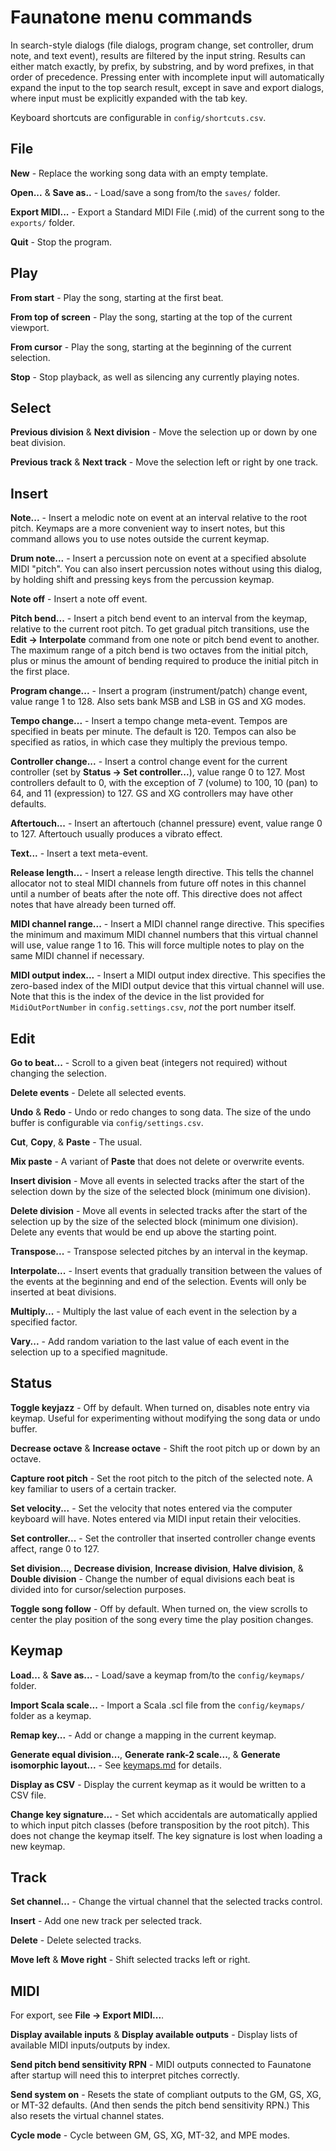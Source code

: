 # Faunatone menu commands

In search-style dialogs (file dialogs, program change, set controller, drum
note, and text event), results are filtered by the input string. Results can
either match exactly, by prefix, by substring, and by word prefixes, in that
order of precedence. Pressing enter with incomplete input will automatically
expand the input to the top search result, except in save and export dialogs,
where input must be explicitly expanded with the tab key.

Keyboard shortcuts are configurable in `config/shortcuts.csv`.

## File

**New** - Replace the working song data with an empty template.

**Open...** & **Save as..** - Load/save a song from/to the `saves/` folder.

**Export MIDI...** - Export a Standard MIDI File (.mid) of the current song to
the `exports/` folder.

**Quit** - Stop the program.

## Play

**From start** - Play the song, starting at the first beat.

**From top of screen** - Play the song, starting at the top of the current
viewport.

**From cursor** - Play the song, starting at the beginning of the current
selection.

**Stop** - Stop playback, as well as silencing any currently playing notes.

## Select

**Previous division** & **Next division** - Move the selection up or down by
one beat division.

**Previous track** & **Next track** - Move the selection left or right by one
track.

## Insert

**Note...** - Insert a melodic note on event at an interval relative to the
root pitch. Keymaps are a more convenient way to insert notes, but this command
allows you to use notes outside the current keymap.

**Drum note...** - Insert a percussion note on event at a specified absolute
MIDI "pitch". You can also insert percussion notes without using this dialog,
by holding shift and pressing keys from the percussion keymap.

**Note off** - Insert a note off event.

**Pitch bend...** - Insert a pitch bend event to an interval from the keymap,
relative to the current root pitch. To get gradual pitch transitions, use the
**Edit -> Interpolate** command from one note or pitch bend event to another.
The maximum range of a pitch bend is two octaves from the initial pitch, plus
or minus the amount of bending required to produce the initial pitch in the
first place.

**Program change...** - Insert a program (instrument/patch) change event, value
range 1 to 128. Also sets bank MSB and LSB in GS and XG modes.

**Tempo change...** - Insert a tempo change meta-event. Tempos are specified in
beats per minute. The default is 120. Tempos can also be specified as ratios,
in which case they multiply the previous tempo.

**Controller change...** - Insert a control change event for the current
controller (set by **Status -> Set controller...**), value range 0 to 127. Most
controllers default to 0, with the exception of 7 (volume) to 100, 10 (pan) to
64, and 11 (expression) to 127. GS and XG controllers may have other defaults.

**Aftertouch...** - Insert an aftertouch (channel pressure) event, value range
0 to 127. Aftertouch usually produces a vibrato effect.

**Text...** - Insert a text meta-event.

**Release length...** - Insert a release length directive. This tells the
channel allocator not to steal MIDI channels from future off notes in this
channel until a number of beats after the note off. This directive does not
affect notes that have already been turned off.

**MIDI channel range...** - Insert a MIDI channel range directive. This
specifies the minimum and maximum MIDI channel numbers that this virtual
channel will use, value range 1 to 16. This will force multiple notes to play
on the same MIDI channel if necessary.

**MIDI output index...** - Insert a MIDI output index directive. This
specifies the zero-based index of the MIDI output device that this virtual
channel will use. Note that this is the index of the device in the list
provided for `MidiOutPortNumber` in `config.settings.csv`, *not* the port
number itself.

## Edit

**Go to beat...** - Scroll to a given beat (integers not required) without
changing the selection.

**Delete events** - Delete all selected events.

**Undo** & **Redo** - Undo or redo changes to song data. The size of the undo
buffer is configurable via `config/settings.csv`.

**Cut**, **Copy**, & **Paste** - The usual.

**Mix paste** - A variant of **Paste** that does not delete or overwrite
events.

**Insert division** - Move all events in selected tracks after the start of the
selection down by the size of the selected block (minimum one division).

**Delete division** - Move all events in selected tracks after the start of the
selection up by the size of the selected block (minimum one division). Delete
any events that would be end up above the starting point.

**Transpose...** - Transpose selected pitches by an interval in the keymap.

**Interpolate...** - Insert events that gradually transition between the values of
the events at the beginning and end of the selection. Events will only be
inserted at beat divisions.

**Multiply...** - Multiply the last value of each event in the selection by a
specified factor.

**Vary...** - Add random variation to the last value of each event in the
selection up to a specified magnitude.

## Status

**Toggle keyjazz** - Off by default. When turned on, disables note entry via
keymap. Useful for experimenting without modifying the song data or undo
buffer.

**Decrease octave** & **Increase octave** - Shift the root pitch up or down by
an octave.

**Capture root pitch** - Set the root pitch to the pitch of the selected note.
A key familiar to users of a certain tracker.

**Set velocity...** - Set the velocity that notes entered via the computer
keyboard will have. Notes entered via MIDI input retain their velocities.

**Set controller...** - Set the controller that inserted controller change
events affect, range 0 to 127.

**Set division...**, **Decrease division**, **Increase division**, **Halve
division**, & **Double division** - Change the number of equal divisions each
beat is divided into for cursor/selection purposes.

**Toggle song follow** - Off by default. When turned on, the view scrolls to
center the play position of the song every time the play position changes.

## Keymap

**Load...** & **Save as...** - Load/save a keymap from/to the `config/keymaps/`
folder.

**Import Scala scale...** - Import a Scala .scl file from the `config/keymaps/`
folder as a keymap.

**Remap key...** - Add or change a mapping in the current keymap.

**Generate equal division...**, **Generate rank-2 scale...**, & **Generate
isomorphic layout...** - See
[keymaps.md](https://github.com/jangler/faunatone/blob/master/docs/keymaps.md)
for details.

**Display as CSV** - Display the current keymap as it would be written to a CSV
file.

**Change key signature...** - Set which accidentals are automatically applied
to which input pitch classes (before transposition by the root pitch). This
does not change the keymap itself. The key signature is lost when loading a new
keymap.

## Track

**Set channel...** - Change the virtual channel that the selected tracks
control.

**Insert** - Add one new track per selected track.

**Delete** - Delete selected tracks.

**Move left** & **Move right** - Shift selected tracks left or right.

## MIDI

For export, see **File -> Export MIDI...**.

**Display available inputs** & **Display available outputs** - Display lists of
available MIDI inputs/outputs by index.

**Send pitch bend sensitivity RPN** - MIDI outputs connected to Faunatone after
startup will need this to interpret pitches correctly.

**Send system on** - Resets the state of compliant outputs to the GM, GS, XG,
or MT-32 defaults. (And then sends the pitch bend sensitivity RPN.) This also
resets the virtual channel states.

**Cycle mode** - Cycle between GM, GS, XG, MT-32, and MPE modes.
